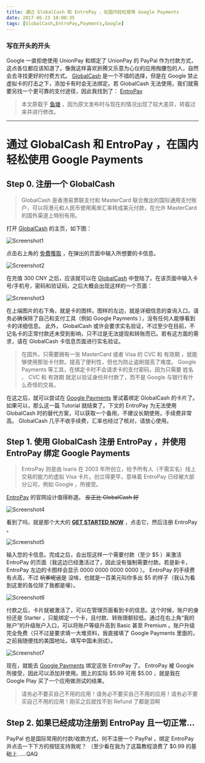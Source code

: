 ```yaml
---
title: 通过 GlobalCash 和 EntroPay ，在国内轻松使用 Google Payments
date: 2017-06-23 10:00:35
tags: [GlobalCash,EntroPay,Payments,Google]
---
```


### 写在开头的开头
Google 一直拒绝使用 UnionPay 和绑定了 UnionPay 的 PayPal 作为付款方式，这点各位都应该知道了。像我这样喜欢折腾又乐意为心仪的应用掏腰包的人，自然会去寻找更好的付费方式。 [GlobalCash](https://www.globalcash.hk) 是一个不错的选择，但是在 Google 禁止虚拟卡的打击之下，添加卡有时会无法绑定。若 GlobalCash 无法使用，我们就需要另找一个更可靠的支付途径，因此我找到了： [EntroPay](https://www.entropay.com) 
<!-- more -->
> 本文原载于 [鱼塘](https://pondof.fish/d/23) ，因为原文发布时与现在的情况出现了较大差异，转载过来并进行修改。

***
# 通过 GlobalCash 和 EntroPay ，在国内轻松使用 Google Payments

## Step 0. 注册一个 GlobalCash
> GlobalCash 是香港易票联支付和 MasterCard 联合推出的国际通用支付账户，可以将港元和人民币使用离岸汇率转成美元付款，在允许 MasterCard 的国外渠道上特别有用。

打开 [GlobalCash](https://www.globalcash.hk) 的主页，如下图：

![Screenshot1](https://img.vim-cn.com/08/dd7cc2a2e231dae789262139aa0be3d9673fc8.png)

点击右上角的 [免費獲取](https://www.globalcash.hk/sign-reb.do) ，在弹出的页面中输入所想要的卡信息。

![Screenshot2](https://img.vim-cn.com/12/ee8c0fb209e1e75a9f300fc9c8890289f6f6b9.png)

在充值 300 CNY 之后，应该就可以在 [GlobalCash](https://www.globalcash.hk) 中登陆了。在该页面中输入卡号/手机号，密码和验证码，之后大概会出现这样的一个页面：

![Screenshot3](https://img.vim-cn.com/bb/702cb89d93af876835afab04c107515e6e8c67.png)

在上端图片的右下角，就是卡的图样。图样的左边，就是详细信息的查询入口。请务必确保除了自己和支付工具（例如 Google Payments ），没有任何人能够看到卡的详细信息。
此外， GlobalCash 或许会要求实名验证，不过至少在目前，不记名卡的正常付款还未受到影响，只不过是无法提现和转账而已。若有这方面的需求，请在 GlobalCash 卡信息页面进行实名验证。

> 在国外，只需要拥有一张 MasterCard 或者 Visa 的 CVC 和 有效期 ，就能够使用那张卡付款。提高了便利性，但也为防止盗刷提高了难度。 Google Payments 等工具，在绑定卡时不会请求卡的支付密码，因为只需要 姓名 、 CVC 和 有效期 就足以验证身份并付款了，而不是 Google 与银行有什么奇怪的交易。

在这之后，就可以尝试在 [Google Payments](https://payments.google.com) 里试着绑定 GlobalCash 的卡片了。如果可以，那么这一篇 Tutorial 就结束了。下文的 EntroPay 为无法使用 GlobalCash 时的替代方案，可以获取一个备用，不建议长期使用，手续费非常高。 GlobalCash 几乎不收手续费，汇率也经过了核对，请放心使用。

## Step 1. 使用 GlobalCash 注册 EntroPay ，并使用 EntroPay 绑定 Google Payments
> EntroPay 则是由 Ixaris 在 2003 年所创立，给予所有人（不需实名）线上交易的能力的虚拟 Visa 卡片。创立得更早，意味着 EntroPay 已经被大部分公司，例如 Google ，所接受。

[EntroPay](https://www.entropay.com) 的官网设计值得称道。 ~~反正比 GlobalCash 好~~ 

![Screenshot4](https://img.vim-cn.com/1c/b3bd45c6d4085786bbd47b4b67c677e03e6283.png)

看到了吗，就是那个大大的 **[GET STARTED NOW](https://secure2.entropay.com/processes/upopenaccountnewuser/unprot/personalinformationentry.do?referrerID=entropay)** ，点击它，然后注册 EntroPay 。

![Screenshot5](https://img.vim-cn.com/83/39a44221d167afa5b5593a008845f2e6fcef9c.png)

输入您的卡信息。完成之后，会出现这样一个需要付款（至少 $5 ）来激活 EntroPay 的页面（我这边已经激活过了，因此没有强制需要付款。若是新卡， EntroPay 左边的卡图样会显示 0000 0000 0000 0000 ）。 EntroPay 的手续费有点高，不过 ~~坑爹呢这是~~ 没啥，也就是一百美元叫你多出 $5 的样子（我认为看到这里的各位除了我都是壕）。

![Screenshot6](https://img.vim-cn.com/62/dfb1b17ceb57d8f831130cff5f2aed554c24de.png)

付款之后，卡片就被激活了，可以在管理页面看到卡的信息。这个时候，账户的身份还是 Starter ，只能绑定一个卡，且付款、转账限额较低。通过在右上角“我的账户”的升级账户入口，可以将账户等级升高到 Basic 甚至 Premium 。账户升级完全免费（只不过是要求填一大堆资料，我直接填了 Google Payments 里面的，之前我随便找的美国地址。填写中国未测试）。

![Screenshot7](https://img.vim-cn.com/d7/e690a13b62898c0f4d0d0635a65a37027b64b3.png)

现在，就能去 [Google Payments](https://payments.google.com) 绑定这张 EntroPay 了。 EntroPay 被 Google 所接受，因此可以添加并使用。图上的实际 $5.99 可用 $5.00 ，就是我在 Google Play 买了一个应用做测试的结果。

> 请务必不要买自己不用的应用！请务必不要买自己不用的应用！请务必不要买自己不用的应用！刚买之后就找不到 Refund 了都是泪啊

## Step 2. 如果已经成功注册到 EntroPay 且一切正常…
PayPal 也是国际常用的付款/收款方式，何不注册一个 PayPal ，绑定 EntroPay 并点击一下下方的按钮支持我呢？
（至少看在我为了这篇教程浪费了 $0.99 的基础上……QAQ